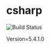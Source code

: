 # csharp

![Build Status](https://travis-ci.org/cyber-dojo-languages/csharp.svg?branch=master)

Version=5.4.1.0
